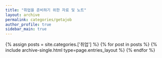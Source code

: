 ```yaml
---
title: "취업을 준비하기 위한 자료 및 노트"
layout: archive
permalink: categories/getajob
author_profile: true
sidebar_main: true
---
```


{% assign posts = site.categories.['취업'] %}
{% for post in posts %} {% include archive-single.html type=page.entries_layout %} {% endfor %}
